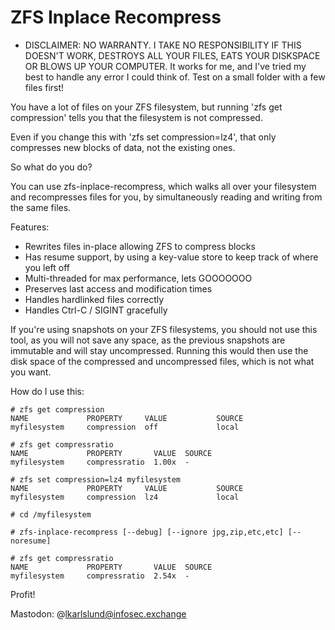 # ZFS Inplace Recompress

* DISCLAIMER: NO WARRANTY. I TAKE NO RESPONSIBILITY IF THIS DOESN'T WORK, DESTROYS ALL YOUR FILES, EATS YOUR DISKSPACE OR BLOWS UP YOUR COMPUTER. It works for me, and I've tried my best to handle any error I could think of. Test on a small folder with a few files first!

You have a lot of files on your ZFS filesystem, but running 'zfs get compression' tells you that the filesystem is not compressed.

Even if you change this with 'zfs set compression=lz4', that only compresses new blocks of data, not the existing ones.

So what do you do?

You can use zfs-inplace-recompress, which walks all over your filesystem and recompresses files for you, by simultaneously reading and writing from the same files.

Features:
- Rewrites files in-place allowing ZFS to compress blocks
- Has resume support, by using a key-value store to keep track of where you left off
- Multi-threaded for max performance, lets GOOOOOOO
- Preserves last access and modification times
- Handles hardlinked files correctly
- Handles Ctrl-C / SIGINT gracefully

If you're using snapshots on your ZFS filesystems, you should not use this tool, as you will not save any space, as the previous snapshots are immutable and will stay uncompressed. Running this would then use the disk space of the compressed and uncompressed files, which is not what you want.

How do I use this:

```
# zfs get compression
NAME             PROPERTY     VALUE           SOURCE
myfilesystem     compression  off             local

# zfs get compressratio
NAME             PROPERTY       VALUE  SOURCE
myfilesystem     compressratio  1.00x  -

# zfs set compression=lz4 myfilesystem
NAME             PROPERTY     VALUE           SOURCE
myfilesystem     compression  lz4             local

# cd /myfilesystem

# zfs-inplace-recompress [--debug] [--ignore jpg,zip,etc,etc] [--noresume]

# zfs get compressratio
NAME             PROPERTY       VALUE  SOURCE
myfilesystem     compressratio  2.54x  -
```

Profit! 

Mastodon: @lkarlslund@infosec.exchange